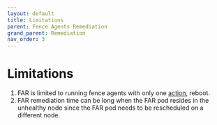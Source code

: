 ```yaml
---
layout: default
title: Limitations
parent: Fence Agents Remediation
grand_parent: Remediation
nav_order: 3
---
```


<!-- markdownlint-disable-next-line MD025 -->
# Limitations

1. FAR is limited to running fence agents with only one [action](https://github.com/ClusterLabs/fence-agents/blob/main/doc/FenceAgentAPI.md#agent-operations-and-return-values), reboot.
2. FAR remediation time can be long when the FAR pod resides in the unhealthy node since the FAR pod needs to be rescheduled on a different node.
